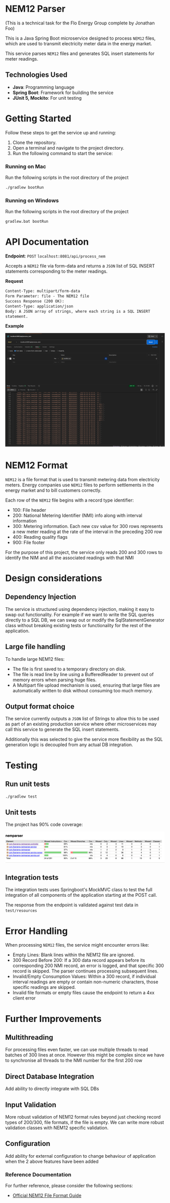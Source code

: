 # NEM12 Parser

(This is a technical task for the Flo Energy Group complete by Jonathan Foo)

This is a Java Spring Boot microservice designed to process `NEM12` files, which are used to transmit electricity meter data in the energy market. 

This service parses `NEM12` files and generates SQL insert statements for meter readings.

## Technologies Used
- **Java**: Programming language
- **Spring Boot**: Framework for building the service
- **JUnit 5, Mockito**: For unit testing

# Getting Started
Follow these steps to get the service up and running:

1. Clone the repository.
2. Open a terminal and navigate to the project directory.
3. Run the following command to start the service:

### Running on Mac
Run the following scripts in the root directory of the project
```bash
./gradlew bootRun
```

### Running on Windows
Run the following scripts in the root directory of the project
```bash
gradlew.bat bootRun
```


# API Documentation
**Endpoint**: `POST` `localhost:8081/api/process_nem`

Accepts a `NEM12` file via form-data and returns a `JSON` list of SQL INSERT statements corresponding to the meter readings.

**Request**
```
Content-Type: multipart/form-data
Form Parameter: file - The NEM12 file
Success Response (200 OK):
Content-Type: application/json
Body: A JSON array of strings, where each string is a SQL INSERT statement.
```
**Example**

<img title="Example usage in Postman" alt="Jacoco test coverage report" src="images/output.png" />

# NEM12 Format
`NEM12` is a file format that is used to transmit metering data from electricity meters.
Energy companies use `NEM12` files to perform settlements in the energy market and to bill customers correctly.

Each row of the `NEM12` file begins with a record type identifier:
- 100: File header
- 200: National Metering Identifier (NMI) info along with interval information
- 300: Metering information. Each new csv value for 300 rows represents a new meter reading at the rate of the interval in the preceding 200 row
- 400: Reading quality flags
- 900: File footer

For the purpose of this project, the service only reads 200 and 300 rows to identify the NIM and all the associated readings with that NMI

# Design considerations

## Dependency Injection
The service is structured using dependency injection, making it easy to swap out functionality. For example if we want to write the SQL queries directly to a SQL DB,
we can swap out or modify the SqlStatementGenerator class without breaking existing tests or functionality for the rest of the application.

## Large file handling
To handle large NEM12 files:

- The file is first saved to a temporary directory on disk.
- The file is read line by line using a BufferedReader to prevent out of memory errors when parsing huge files.
- A Multipart file upload mechanism is used, ensuring that large files are automatically written to disk without consuming too much memory.

## Output format choice
The service currently outputs a `JSON` list of Strings to allow this to be used as part of an existing production 
service where other microservices may call this service to generate the SQL insert statements.

Additionally this was selected to give the service more flexibility as the SQL generation logic is decoupled from any
actual DB integration. 

# Testing

## Run unit tests
`./gradlew test`


## Unit tests
The project has 90% code coverage:

<img title="Jacoco test coverage report" alt="Jacoco test coverage report" src="images/jacoco_test_coverage.png" />

## Integration tests
The integration tests uses Springboot's MockMVC class to test the full integration of all components of the application starting at the POST call. 

The response from the endpoint is validated against test data in `test/resources`

# Error Handling

When processing `NEM12` files, the service might encounter errors like:

- Empty Lines: Blank lines within the NEM12 file are ignored.
- 300 Record Before 200: If a 300 data record appears before its corresponding 200 NMI record, an error is logged, and that specific 300 record is skipped. The parser continues processing subsequent lines.
- Invalid/Empty Consumption Values: Within a 300 record, if individual interval readings are empty or contain non-numeric characters, those specific readings are skipped.
- Invalid file formats or empty files cause the endpoint to return a 4xx client error

# Further Improvements

## Multithreading
For processing files even faster, we can use multiple threads to read batches of 300 lines at once. However this might be complex 
since we have to synchronise all threads to the NMI number for the first 200 row

## Direct Database Integration
Add ability to directly integrate with SQL DBs 

## Input Validation
More robust validation of NEM12 format rules beyond just checking record types of 200/300, file formats, if the file is empty. We can write more robust validation classes with NEM12 specific validation. 

## Configuration
Add ability for external configuration to change behaviour of application when the 2 above features have been added


### Reference Documentation
For further reference, please consider the following sections:
* [Official NEM12 File Format Guide](https://aemo.com.au/-/media/files/electricity/nem/retail_and_metering/metering-procedures/2017/mdff_specification_nem12_nem13_final_v102.pdf)
